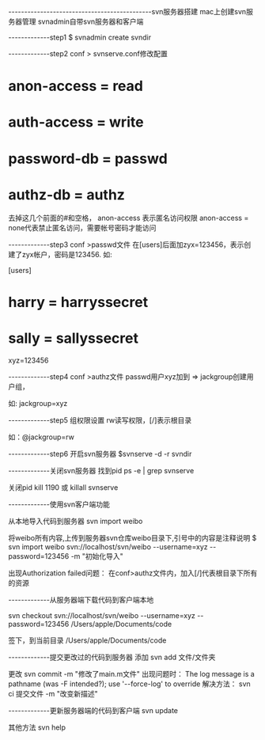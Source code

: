 ---------------------------------------------svn服务器搭建
mac上创建svn服务器管理
svnadmin自带svn服务器和客户端

-------------step1
$ svnadmin create svndir

-------------step2
conf > svnserve.conf修改配置

# anon-access = read  
# auth-access = write  
# password-db = passwd  
# authz-db = authz 
去掉这几个前面的#和空格，
anon-access 表示匿名访问权限
anon-access = none代表禁止匿名访问，需要帐号密码才能访问

-------------step3
conf >passwd文件
在[users]后面加zyx=123456，表示创建了zyx帐户，密码是123456.
如:

[users]
# harry = harryssecret
# sally = sallyssecret
xyz=123456


-------------step4
conf >authz文件
passwd用户xyz加到 => jackgroup创建用户组，

如: jackgroup=xyz

-------------step5 
组权限设置
rw读写权限，[/]表示根目录

如：@jackgroup=rw

-------------step6
开启svn服务器
$svnserve -d -r svndir


-------------关闭svn服务器
找到pid
ps -e | grep svnserve

关闭pid
kill 1190
或
killall svnserve


-------------使用svn客户端功能

从本地导入代码到服务器
svn import weibo 

将weibo所有内容,上传到服务器svn仓库weibo目录下,引号中的内容是注释说明
$ svn import weibo svn://localhost/svn/weibo --username=xyz --password=123456 -m "初始化导入"


出现Authorization failed问题：
在conf>authz文件内，加入[/]代表根目录下所有的资源

-------------从服务器端下载代码到客户端本地

svn checkout svn://localhost/svn/weibo --username=xyz --password=123456 /Users/apple/Documents/code

签下，到当前目录 /Users/apple/Documents/code

-------------提交更改过的代码到服务器
添加
svn add 文件/文件夹

更改
svn commit -m "修改了main.m文件"
出现问题时：
The log message is a pathname (was -F intended?); use '--force-log' to override
解决方法：
svn  ci 提交文件 -m "改变新描述"

-------------更新服务器端的代码到客户端
svn update

其他方法
svn help
